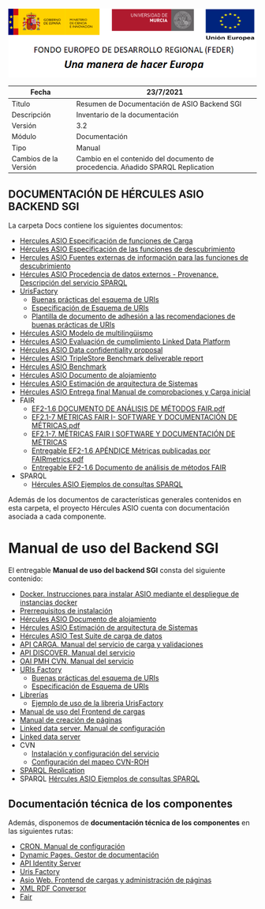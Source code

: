 ![](..//Docs/media/CabeceraDocumentosMD.png)

| Fecha         | 23/7/2021                                                   |
| ------------- | ------------------------------------------------------------ |
|Titulo|Resumen de Documentación de ASIO Backend SGI| 
|Descripción|Inventario de la documentación|
|Versión|3.2|
|Módulo|Documentación|
|Tipo|Manual|
|Cambios de la Versión|Cambio en el contenido del documento de procedencia. Añadido SPARQL Replication|

## DOCUMENTACIÓN DE HÉRCULES ASIO BACKEND SGI

La carpeta Docs contiene los siguientes documentos:

 - [Hercules ASIO Especificación de funciones de Carga](Hercules-ASIO-Especificacion-de-funciones-de-Carga.md)
 - [Hércules ASIO Especificación de las funciones de descubrimiento](Hercules-ASIO-Especificacion-de-las-funciones-de-descubrimiento.md)
 - [Hercules ASIO Fuentes externas de información para las funciones de descubrimiento](Hercules-ASIO-Fuentes-externas-de-informacion-para-las-funciones-de-descubrimiento.md)
 - [Hércules ASIO Procedencia de datos externos - Provenance. Descripción del servicio SPARQL](Hercules-ASIO-Procedencia-de-datos-externos-Provenance.md)
 - [UrisFactory](UrisFactory/)
   - [Buenas prácticas del esquema de URIs](UrisFactory/Buenas-practicas-URIs.md)
   - [Especificación de Esquema de URIs](UrisFactory/Especificacion-Esquema-de-URIs.md)
   - [Plantilla de documento de adhesión a las recomendaciones de buenas prácticas de URIs](UrisFactory/Plantilla-de-documento-de-adhesion-a-las-recomendaciones-de-buenas-practicas-de-URIs.md)
 - [Hércules ASIO Modelo de multilingüismo](Hercules-ASIO-Modelo-de-multilinguismo.md)
 - [Hércules ASIO Evaluación de cumplimiento Linked Data Platform](Hercules-ASIO-Evaluacion-de-cumplimiento-Linked-Data-Platform.md)
 - [Hércules ASIO Data confidentiality proposal](Hercules-ASIO-Data-confidentiality-proposal.md)
 - [Hércules ASIO TripleStore Benchmark deliverable report](Hercules-TripleStore-Benchmark-deliverable-report.md)
 - [Hércules ASIO Benchmark](Benchmark/)
 - [Hércules ASIO Documento de alojamiento](Hercules-ASIO-Documento-de-Alojamiento.md)
 - [Hércules ASIO Estimación de arquitectura de Sistemas](Hercules-ASIO-Estimacion-de-arquitectura-de-Sistemas.md)
 - [Hércules ASIO Entrega final Manual de comprobaciones y Carga inicial](Hercules-ASIO-Entrega-Final-Manual-de-comprobaciones-y-Carga-inicial.md)
 - FAIR
    - [EF2-1.6 DOCUMENTO DE ANÁLISIS DE MÉTODOS FAIR.pdf](FAIR/EF2-1.6%20DOCUMENTO%20DE%20AN%C3%81LISIS%20DE%20M%C3%89TODOS%20FAIR.pdf)
    - [EF2.1-7 MÉTRICAS FAIR I- SOFTWARE Y DOCUMENTACIÓN DE MÉTRICAS.pdf](FAIR/EF2.1-7.%20M%C3%89TRICAS%20FAIR%20I-%20SOFTWARE%20Y%20DOCUMENTACI%C3%93N%20DE%20M%C3%89TRICAS.pdf)
   - [EF2.1-7. MÉTRICAS FAIR I SOFTWARE Y DOCUMENTACIÓN DE MÉTRICAS](FAIR/EF2.1-7.-METRICAS-FAIR-I-SOFTWARE-Y-DOCUMENTACION-DE-METRICAS.md)
   - [Entregable EF2-1.6 APÉNDICE Métricas publicadas por FAIRmetrics.pdf](FAIR/Entregable%20EF2-1.6%20AP%C3%89NDICE%20M%C3%A9tricas%20publicadas%20por%20FAIRmetrics.pdf)
   - [Entregable EF2-1.6 Documento de análisis de métodos FAIR](FAIR/Entregable-EF2-1.6-documento-de-analisis-de-metodos-FAIR.md)
 - SPARQL
   - [Hércules ASIO Ejemplos de consultas SPARQL](SPARQL/Hercules-ASIO-Ejemplos-de-consultas-SPARQL.md)

Además de los documentos de características generales contenidos en esta carpeta, el proyecto Hércules ASIO cuenta con documentación asociada a cada componente.

Manual de uso del Backend SGI
=======================

El entregable **Manual de uso del backend SGI** consta del siguiente contenido: 
 
 - [Docker. Instrucciones para instalar ASIO mediante el despliegue de instancias docker](../Builds/docker-images)
 - [Prerrequisitos de instalación](../Builds/Build)
 - [Hércules ASIO Documento de alojamiento](Hercules-ASIO-Documento-de-Alojamiento.md)
 - [Hércules ASIO Estimación de arquitectura de Sistemas](Hercules-ASIO-Estimacion-de-arquitectura-de-Sistemas.md)
 - [Hércules ASIO Test Suite de carga de datos](../data/README.md)
 - [API CARGA. Manual del servicio de carga y validaciones](../src/Hercules.Asio.Api.Carga)
 - [API DISCOVER. Manual del servicio](../src/Hercules.Asio.Api.Discover)
 - [OAI PMH CVN. Manual del servicio](../src/Hercules.Asio.CVN2OAI_PMH)
 - [URIs Factory](UrisFactory)
	 - [Buenas prácticas del esquema de URIs](UrisFactory/Buenas-practicas-URIs.md)
	 - [Especificación de Esquema de URIs](UrisFactory/Especificacion-Esquema-de-URIs.md)
 - [Librerías](https://github.com/HerculesCRUE/GnossDeustoBackend/tree/master/Builds/libraries)
	 - [Ejemplo de uso de la libreria UrisFactory](Examples/UrisFactoryLibraryExample)
 - [Manual de uso del Frontend de cargas](../src/Hercules.Asio.Web/Manual-de-usuario.md)
 - [Manual de creación de páginas](../src/Hercules.Asio.Web/Manual-de-creacion-de-paginas.md)
 - [Linked data server. Manual de configuración](../src/Hercules.Asio.LinkedDataServer) 
 - [Linked data server](https://github.com/HerculesCRUE/GnossDeustoBackend/tree/master/src/Hercules.Asio.LinkedDataServer)
 - CVN
	 - [Instalación y configuración del servicio](../src/cvn)
	 - [Configuración del mapeo CVN-ROH](../src/cvn/docs/config)
 - [SPARQL Replication](../src/Hercules.Asio.SPARQLReplication)
 - SPARQL
	 [Hércules ASIO Ejemplos de consultas SPARQL](SPARQL/Hercules-ASIO-Ejemplos-de-consultas-SPARQL.md)
	 
Documentación técnica de los componentes
---------------------------

Además, disponemos de **documentación técnica de los componentes** en las siguientes rutas:

 - [CRON. Manual de configuración](../src/Hercules.Asio.Cron)
 - [Dynamic Pages. Gestor de documentación](../src/Hercules.Asio.DinamicPages)
 - [API Identity Server](../src/Hercules.Asio.IdentityServer)
 - [Uris Factory](../src/Hercules.Asio.UrisFactory)
 - [Asio Web. Frontend de cargas y administración de páginas](../src/Hercules.Asio.Web)
 - [XML RDF Conversor](../src/Hercules.Asio.XML_RDF_Conversor)
 - [Fair](../src/fair)
